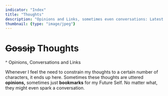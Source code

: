 ```yaml
---
indicator: "Index"
title: "Thoughts"
description: "Opinions and Links, sometimes even conversations: Latest thoughts, i.e. message threads."
thumbnail: {type: "image/jpeg"}
---
```


# <del>Gossip</del> Thoughts
^ Opinions, Conversations and Links

Whenever I feel the need to constrain my thoughts to a certain number of characters, it ends up here.
Sometimes these thoughts are uttered **opinions,** sometimes just **bookmarks** for my Future Self.
No matter what, they might even spark a conversation.
